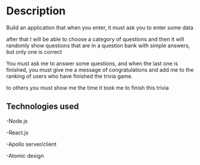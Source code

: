 # Description

Build an application that when you enter, it must ask you to enter some data

after that I will be able to choose a category of questions and then it will randomly show questions that are in a question bank with simple answers, but only one is correct

You must ask me to answer some questions, and when the last one is finished, you must give me a message of congratulations and add me to the ranking of users who have finished the trivia game.

to others you must show me the time it took me to finish this trivia

## Technologies used
-Node.js

-React.js

-Apollo server/client

-Atomic design
